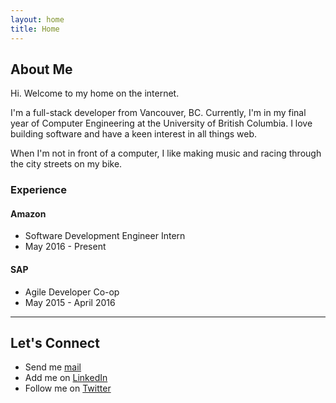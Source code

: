 ```yaml
---
layout: home
title: Home
---
```

## About Me

Hi. Welcome to my home on the internet. 

I'm a full-stack developer from Vancouver, BC. Currently, I'm in my final year of Computer Engineering at the University of British Columbia. I love building software and have a keen interest in all things web. 

When I'm not in front of a computer, I like making music and racing through the city streets on my bike.

### Experience

#### Amazon
* Software Development Engineer Intern
* May 2016 - Present 

#### SAP
* Agile Developer Co-op
* May 2015 - April 2016


---

## Let's Connect

* Send me [mail](mailto:adam.aewong@gmail.com)
* Add me on [LinkedIn](https://www.linkedin.com/in/wongadam)
* Follow me on [Twitter](https://twitter.com/adamaewong)
